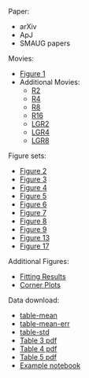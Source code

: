 Paper:
* arXiv
* ApJ
* SMAUG papers

Movies:
* [Figure 1](http://tigress-web.princeton.edu/~changgoo/TIGRESS-movies/slice_all_streamlines.mp4)
* Additional Movies:
  * [R2](http://tigress-web.princeton.edu/~changgoo/TIGRESS-movies/default/R2_slice_proj.mp4)
  * [R4](http://tigress-web.princeton.edu/~changgoo/TIGRESS-movies/default/R4_slice_proj.mp4)
  * [R8](http://tigress-web.princeton.edu/~changgoo/TIGRESS-movies/default/R8_slice_proj.mp4)
  * [R16](http://tigress-web.princeton.edu/~changgoo/TIGRESS-movies/default/R16_slice_proj.mp4)
  * [LGR2](http://tigress-web.princeton.edu/~changgoo/TIGRESS-movies/default/LGR2_slice_proj.mp4)
  * [LGR4](http://tigress-web.princeton.edu/~changgoo/TIGRESS-movies/default/LGR4_slice_proj.mp4)
  * [LGR8](http://tigress-web.princeton.edu/~changgoo/TIGRESS-movies/default/LGR8_slice_proj.mp4)

Figure sets:
* [Figure 2](https://changgoo.github.io/tigress-wind-figureset/images/figure2.html)
* [Figure 3](https://changgoo.github.io/tigress-wind-figureset/images/figure3.html)
* [Figure 4](https://changgoo.github.io/tigress-wind-figureset/images/figure4.html)
* [Figure 5](https://changgoo.github.io/tigress-wind-figureset/images/figure5.html)
* [Figure 6](https://changgoo.github.io/tigress-wind-figureset/images/figure6.html)
* [Figure 7](https://changgoo.github.io/tigress-wind-figureset/images/figure7.html)
* [Figure 8](https://changgoo.github.io/tigress-wind-figureset/images/figure8.html)
* [Figure 9](https://changgoo.github.io/tigress-wind-figureset/images/figure9.html)
* [Figure 13](https://changgoo.github.io/tigress-wind-figureset/images/figure13.html)
* [Figure 17](https://changgoo.github.io/tigress-wind-figureset/images/figure17.html)


Additional Figures:
* [Fitting Results](https://changgoo.github.io/tigress-wind-figureset/fitting/index.html)
* [Corner Plots](https://changgoo.github.io/tigress-wind-figureset/corner/index.html)

Data download:
* [table-mean](https://changgoo.github.io/tigress-wind-figureset/tables/table-mean.ecsv)
* [table-mean-err](https://changgoo.github.io/tigress-wind-figureset/tables/table-mean-err.ecsv)
* [table-std](https://changgoo.github.io/tigress-wind-figureset/tables/table-std.ecsv)
* [Table 3 pdf](https://changgoo.github.io/tigress-wind-figureset/tables/Table3.pdf)
* [Table 4 pdf](https://changgoo.github.io/tigress-wind-figureset/tables/Table4.pdf)
* [Table 5 pdf](https://changgoo.github.io/tigress-wind-figureset/tables/Table5.pdf)
* [Example notebook](https://nbviewer.jupyter.org/urls/changgoo.github.io/tigress-wind-figureset/tables/Example_scripts.ipynb)
